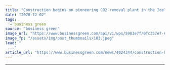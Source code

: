 ```yaml
---
title: "Construction begins on pioneering CO2 removal plant in the Icelandic tundra"
date: "2020-12-02"
tags: 
  - business green
source: "business green"
image_url: "https://www.businessgreen.com/api/v1/wps/5983e7f/0fc357e7-0cf7-4ccb-bd38-2e9a8cef199f/2/01-Orca-construction-site-Concrete-beams-Credit-Climeworks-185x114.jpeg"
image_fp: "/assets/img/post_thumbnails/183.jpeg"
lead: "
 ..."
article_url: "https://www.businessgreen.com/news/4024344/construction-begins-pioneering-co2-removal-plant"
---
```


---
